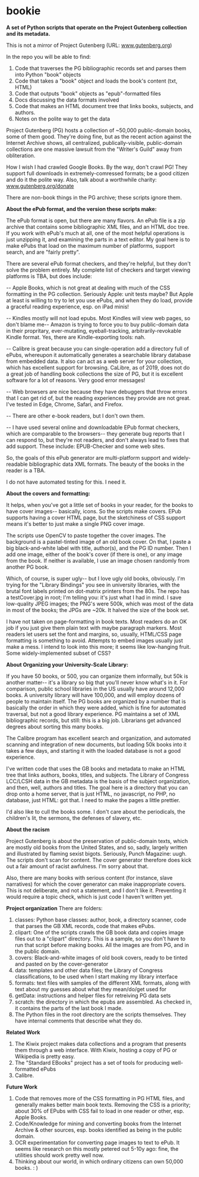 # bookie

<b>A set of Python scripts that operate on the Project Gutenberg collection and its metadata. </b>

This is not a mirror of Project Gutenberg (URL: www.gutenberg.org)

In the repo you will be able to find: 
1) Code that traverses the PG bibliographic records set and parses them into Python "book" objects
2) Code that takes a "book" object and loads the book's content (txt, HTML)
3) Code that outputs "book" objects as "epub"-formatted files
4) Docs discussing the data formats involved
5) Code that makes an HTML document tree that links books, subjects, and authors. 
6) Notes on the polite way to get the data

Project Gutenberg (PG) hosts a collection of ~50,000 public-domain books, some of them good. They're doing fine, but as the recent action against the Internet Archive shows, all centralized, publically-visible, public-domain collections are one massive lawsuit from the "Writer's Guild" away from obliteration. 

How I wish I had crawled Google Books. By the way, don't crawl PG! They support full downloads in extremely-comressed formats; be a good citizen and do it the polite way. Also, talk about a worthwhile charity: www.gutenberg.org/donate 

There are non-book things in the PG archive; these scripts ignore them. 

<b>About the ePub format, and the version these scripts make: </b>

The ePub format is open, but there are many flavors. An ePub file is a zip archive that contains some bibliographic XML files, and an HTML doc tree. If you work with ePub's much at all, one of the most helpful operations is just unzipping it, and examining the parts in a text editor. My goal here is to make ePubs that load on the maximum number of platforms, support search, and are "fairly pretty".

There are several ePub format checkers, and they're helpful, but they don't solve the problem entirely. My complete list of checkers and target viewing platforms is TBA, but does include:

-- Apple Books, which is not great at dealing with much of the CSS formatting in the PG collection. Seriously Apple: unit tests maybe? But Apple at least is willing to try to let you use ePubs, and when they do load, provide a graceful reading experience, esp. on iPad minis!

-- Kindles mostly will not load epubs. Most Kindles will view web pages, so don't blame me-- Amazon is trying to force you to buy public-domain data in their propritary, ever-mutating, eyeball-tracking, arbitrarily-revokable Kindle format. Yes, there are Kindle-exporting tools: nah. 

-- Calibre is great because you can single-operation add a directory full of ePubs, whereupon it automatically generates a searchable library database from embedded data. It also can act as a web server for your collection, which has excellent support for browsing. CaLibre, as of 2019, does not do a great job of handling book collections the size of PG, but it is excellent software for a lot of reasons. Very good error messages!

-- Web browsers are nice because they have debuggers that throw errors that I can get rid of, but the reading experiences they provide are not great. I've tested in Edge, Chrome, Safari, and Firefox. 

-- There are other e-book readers, but I don't own them. 

-- I have used several online and downloadable EPub format checkers, which are comparable to the browsers-- they generate bug reports that I can respond to, but they're not readers, and don't always lead to fixes that add support. These include: EPUB-Checker and some web sites. 

So, the goals of this ePub generator are multi-platform support and widely-readable bibliographic data XML formats. The beauty of the books in the reader is a TBA. 

I do not have automated testing for this. I need it. 

<b>About the covers and formatting:</b>

It helps, when you've got a little set of books in your reader, for the books to have cover images-- basically, icons. So the scripts make covers. EPub supports having a cover HTML page, but the sketchiness of CSS support means it's better to just make a single PNG cover image. 

The scripts use OpenCV to paste together the cover images. The background is a pastel-tinted image of an old book cover. On that, I paste a big black-and-white label with title, author(s), and the PG ID number. Then I add one image, either of the book's cover (if there is one), or any image from the book. If neither is available, I use an image chosen randomly from another PG book. 

Which, of course, is super ugly-- but I love ugly old books, obviously. I'm trying for the "Library Bindings" you see in university libraries, with the brutal font labels printed on dot-matrix printers from the 80s. The repo has a testCover.jpg in root; I'm telling you: it's just what I had in mind. I save low-quality JPEG images; the PNG's were 500k, which was most of the data in most of the books; the JPGs are ~20k. It halved the size of the book set. 

I have not taken on page-formatting in book texts. Most readers do an OK job if you just give them plain text with maybe paragraph markers. Most readers let users set the font and margins, so, usually, HTML/CSS page formatting is something to avoid. Attempts to embed images usually just make a mess. I intend to look into this more; it seems like low-hanging fruit. Some widely-implemented subset of CSS? 

<b>About Organizing your University-Scale Library: </b>

If you have 50 books, or 500, you can organize them informally, but 50k is another matter-- it's a library so big that you'll never know what's in it. For comparison, public school libraries in the US usually have around 12,000 books. A university library will have 100,000, and will employ dozens of people to maintain itself. The PG books are organized by a number that is basically the order in which they were added, which is fine for automated traversal, but not a good library experience. PG maintains a set of XML bibliographic records, but still: this is a big job. Librarians get advanced degrees about sorting this many books. 

The Calibre program has excellent search and organization, and automated scanning and integration of new documents, but loading 50k books into it takes a few days, and starting it with the loaded database is not a good experience. 

I've written code that uses the GB books and metadata to make an HTML tree that links authors, books, titles, and subjects. The Library of Congress LCC/LCSH data in the GB metadata is the basis of the subject organization, and then, well, authors and titles. The goal here is a directory that you can drop onto a home server, that is just HTML, no javascript, no PHP, no database, just HTML: got that. I need to make the pages a little prettier. 

I'd also like to cull the books some. I don't care about the periodicals, the children's lit, the sermons, the defenses of slavery, etc. 

<b>About the racism</b>

Project Gutenberg is about the preservation of public-domain texts, which are mostly old books from the United States, and so, sadly, largely written and illustrated by flaming sexist bigots. Seriously, Punch Magazine: uugh. The scripts don't scan for content. The cover generator therefore does kick out a fair amount of racist awfulness. I'm sorry about that. 

Also, there are many books with serious content (for instance, slave narratives) for which the cover generator can make inappropriate covers. This is not deliberate, and not a statement, and I don't like it. Preventing it would require a topic check, which is just code I haven't written yet. 

<b>Project organization</b>
There are folders: 
1) classes: Python base classes: author, book, a directory scanner, code that parses the GB XML records, code that makes ePubs.
2) clipart: One of the scripts crawls the GB book data and copies image files out to a "clipart" directory. This is a sample, so you don't have to run that script before making books. All the images are from PG, and in the public domain. 
3) covers: Black-and-white images of old book covers, ready to be tinted and pasted on by the cover-generator
4) data: templates and other data files; the Library of Congress classifications, to be used when I start making my library interface
5) formats: text files with samples of the different XML formats, along with text about my guesses about what they mean/do/get used for
6) getData: instructions and helper files for retreiving PG data sets
7) scratch: the directory in which the epubs are assembled. As checked in, it contains the parts of the last book I made.
8) The Python files in the root directory are the scripts themselves. They have internal comments that describe what they do. 

<b> Related Work</b>
1) The Kiwix project makes data collections and a program that presents them through a web interface. With Kiwix, hosting a copy of PG or Wikipedia is pretty easy. 
2) The "Standard EBooks" project has a set of tools for producing well-formatted ePubs
3) Calibre.

<b>Future Work</b>
1) Code that removes more of the CSS formatting in PG HTML files, and generally makes better main book texts. Removing the CSS is a priority; about 30% of EPubs with CSS fail to load in one reader or other, esp. Apple Books. 
2) Code/Knowledge for mining and converting books from the Internet Archive & other sources, esp. books identified as being in the public domain.
3) OCR experimentation for converting page images to text to ePub. It seems like research on this mostly petered out 5-10y ago: fine, the utilities should work pretty well now. 
4) Thinking about our world, in which ordinary citizens can own 50,000 books. : ) 



